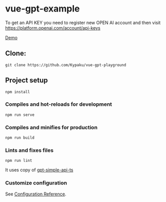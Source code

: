 # vue-gpt-example
To get an API KEY you need to register new OPEN AI account and then visit https://platform.openai.com/account/api-keys

[Demo](http://kypaku.ru/pages/vue-gpt-playground/)

## Clone:
```
git clone https://github.com/Kypaku/vue-gpt-playground
```

## Project setup
```
npm install
```

### Compiles and hot-reloads for development
```
npm run serve
```

### Compiles and minifies for production
```
npm run build
```

### Lints and fixes files
```
npm run lint
```

It uses copy of [gpt-simple-api-ts](https://github.com/Kypaku/gpt-simple-api)

### Customize configuration
See [Configuration Reference](https://cli.vuejs.org/config/).
